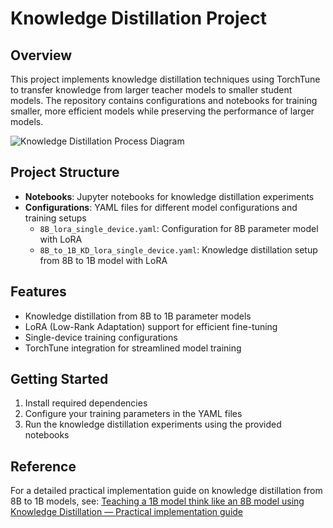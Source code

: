 # Knowledge Distillation Project

## Overview

This project implements knowledge distillation techniques using TorchTune to transfer knowledge from larger teacher models to smaller student models. The repository contains configurations and notebooks for training smaller, more efficient models while preserving the performance of larger models.

![Knowledge Distillation Process Diagram]('images/knowledge_distillation.png)

## Project Structure

- **Notebooks**: Jupyter notebooks for knowledge distillation experiments
- **Configurations**: YAML files for different model configurations and training setups
  - `8B_lora_single_device.yaml`: Configuration for 8B parameter model with LoRA
  - `8B_to_1B_KD_lora_single_device.yaml`: Knowledge distillation setup from 8B to 1B model with LoRA

## Features

- Knowledge distillation from 8B to 1B parameter models
- LoRA (Low-Rank Adaptation) support for efficient fine-tuning
- Single-device training configurations
- TorchTune integration for streamlined model training

## Getting Started

1. Install required dependencies
2. Configure your training parameters in the YAML files
3. Run the knowledge distillation experiments using the provided notebooks

## Reference

For a detailed practical implementation guide on knowledge distillation from 8B to 1B models, see: [Teaching a 1B model think like an 8B model using Knowledge Distillation — Practical implementation guide](https://thinkinbytes.medium.com/teaching-a-1b-model-think-like-an-8b-model-using-knowledge-distillation-practical-implementation-e3a45c9b5e04)
